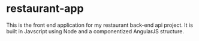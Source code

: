 # restaurant-app
This is the front end application for my restaurant back-end api project. It is built in Javscript using Node and a componentized AngularJS structure.
